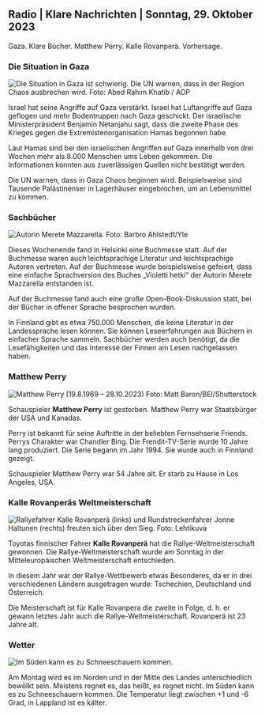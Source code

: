 ## Radio \| Klare Nachrichten \| Sonntag, 29. Oktober 2023

Gaza. Klare Bücher. Matthew Perry. Kalle Rovanperä. Vorhersage.

### Die Situation in Gaza

![Die Situation in Gaza ist schwierig. Die UN warnen, dass in der Region Chaos ausbrechen wird. Foto: Abed Rahim Khatib / AOP](https://images.cdn.yle.fi/image/upload/c_crop,h_3780,w_6720,x_0,y_700/ar_1.7777777777777777,c_fill,g_faces,h_675,w_1200/dpr_1.0/q_auto:eco/f_auto/fl_lossy/v1698587757/39-1192921653e641fc4a70)

Israel hat seine Angriffe auf Gaza verstärkt. Israel hat Luftangriffe auf Gaza geflogen und mehr Bodentruppen nach Gaza geschickt. Der israelische Ministerpräsident Benjamin Netanjahu sagt, dass die zweite Phase des Krieges gegen die Extremistenorganisation Hamas begonnen habe.

Laut Hamas sind bei den israelischen Angriffen auf Gaza innerhalb von drei Wochen mehr als 8.000 Menschen ums Leben gekommen. Die Informationen konnten aus zuverlässigen Quellen nicht bestätigt werden.

Die UN warnen, dass in Gaza Chaos beginnen wird. Beispielsweise sind Tausende Palästinenser in Lagerhäuser eingebrochen, um an Lebensmittel zu kommen.

### Sachbücher

![Autorin Merete Mazzarella. Foto: Barbro Ahlstedt/Yle](https://images.cdn.yle.fi/image/upload/c_crop,h_3159,w_5616,x_0,y_0/ar_1.7777777777777777,c_fill,g_faces,h_675,w_1200/dpr_1.0/q_auto:eco/f_auto/fl_lossy/v1620995152/39-806292609e6be113e02)

Dieses Wochenende fand in Helsinki eine Buchmesse statt. Auf der Buchmesse waren auch leichtsprachige Literatur und leichtsprachige Autoren vertreten. Auf der Buchmesse wurde beispielsweise gefeiert, dass eine einfache Sprachversion des Buches „Violetti hetki“ der Autorin Merete Mazzarella entstanden ist.

Auf der Buchmesse fand auch eine große Open-Book-Diskussion statt, bei der Bücher in offener Sprache besprochen wurden.

In Finnland gibt es etwa 750.000 Menschen, die keine Literatur in der Landessprache lesen können. Sie können Leseerfahrungen aus Büchern in einfacher Sprache sammeln. Sachbücher werden auch benötigt, da die Lesefähigkeiten und das Interesse der Finnen am Lesen nachgelassen haben.

### Matthew Perry

![Matthew Perry (19.8.1969 – 28.10.2023) Foto: Matt Baron/BEI/Shutterstock](https://images.cdn.yle.fi/image/upload/c_crop,h_2329,w_4141,x_0,y_54/ar_1.7777777777777777,c_fill,g_faces,h_675,w_1200/dpr_1.0/q_auto:eco/f_auto/fl_lossy/v1698579698/39-1192810653dd4bb051f5)

Schauspieler **Matthew Perry** ist gestorben. Matthew Perry war Staatsbürger der USA und Kanadas.

Perry ist bekannt für seine Auftritte in der beliebten Fernsehserie Friends. Perrys Charakter war Chandler Bing. Die Frendit-TV-Serie wurde 10 Jahre lang produziert. Die Serie begann im Jahr 1994. Sie wurde auch in Finnland gezeigt.

Schauspieler Matthew Perry war 54 Jahre alt. Er starb zu Hause in Los Angeles, USA.

### Kalle Rovanperäs Weltmeisterschaft

![Rallyefahrer Kalle Rovanperä (links) und Rundstreckenfahrer Jonne Haltunen (rechts) freuten sich über den Sieg. Foto: Lehtikuva](https://images.cdn.yle.fi/image/upload/c_crop,h_2406,w_4278,x_0,y_445/ar_1.777777777777777,c_fill,g_faces,h_675,w_1200/dpr_1.0/q_auto:eco/f_auto/fl_lossy/v1698587806/39-1192922653e645d852bc)

Toyotas finnischer Fahrer **Kalle Rovanperä** hat die Rallye-Weltmeisterschaft gewonnen. Die Rallye-Weltmeisterschaft wurde am Sonntag in der Mitteleuropäischen Weltmeisterschaft entschieden.

In diesem Jahr war der Rallye-Wettbewerb etwas Besonderes, da er in drei verschiedenen Ländern ausgetragen wurde: Tschechien, Deutschland und Österreich.

Die Meisterschaft ist für Kalle Rovanpera die zweite in Folge, d. h. er gewann letztes Jahr auch die Rallye-Weltmeisterschaft. Rovanperä ist 23 Jahre alt.

### Wetter

![Im Süden kann es zu Schneeschauern kommen.](https://images.cdn.yle.fi/image/upload/c_crop,h_1080,w_1919,x_0,y_0/ar_1.7777777777777777,c_fill,g_faces,h_675,w_1200/dpr_1.0/q_auto:eco/f_auto/fl_lossy/v1698594490/39-1192967653e7ea05e07b)

Am Montag wird es im Norden und in der Mitte des Landes unterschiedlich bewölkt sein. Meistens regnet es, das heißt, es regnet nicht. Im Süden kann es zu Schneeschauern kommen. Die Temperatur liegt zwischen +1 und -6 Grad, in Lappland ist es kälter.